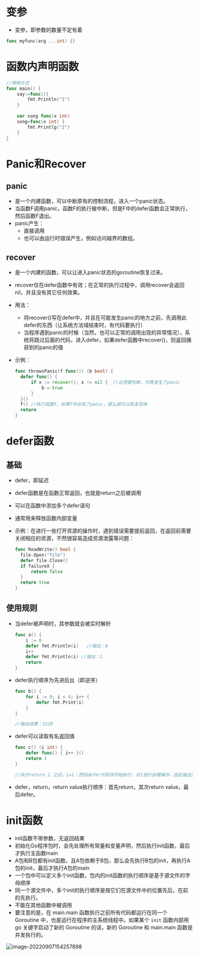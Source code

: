 

# 变参

- 变参，即参数的数量不定有着

```go
func myfunc(arg ...int) {}
```



# 函数内声明函数

```go
//两种方式
func main() {
    say:=func(){
        fmt.Println("1")
    }
    
    var song func(x int)
    song=func(x int) {
        fmt.Printlg("2")
    }
}
```





# Panic和Recover

## panic

- 是一个内建函数，可以中断原有的控制流程，进入一个panic状态。
- 当函数F调用panic，函数F的执行被中断，但是F中的defer函数会正常执行，然后函数F退出。
- panic产生：
  - 直接调用
  - 也可以由运行时错误产生，例如访问越界的数组。



## recover

- 是一个内建的函数，可以让进入panic状态的goroutine恢复过来。

- recover仅在defer函数中有效；在正常的执行过程中，调用recover会返回nil，并且没有其它任何效果。

- 用法：

  - 将recover()写在defer中，并且在可能发生panic的地方之前，先调用此defer的东西（让系统方法域结束时，有代码要执行）
  - 当程序遇到panic的时候（当然，也可以正常的调用出现的异常情况），系统将跳过后面的代码，进入defer，如果defer函数中recover()，则返回捕获到的panic的值

- 示例：

  ```go
  func throwsPanic(f func()) (b bool) {
  	defer func() {
  		if x := recover(); x != nil {  //必须要判断，代表发生了panic
  			b = true
  		}
  	}()
  	f() //执行函数f，如果f中出现了panic，那么就可以恢复回来
  	return
  }
  ```

# defer函数

## 基础

- defer，即延迟

- defer函数是在函数正常返回，也就是return之后被调用

- 可以在函数中添加多个defer语句

- 通常用来释放函数内部变量

- 示例：在进行一些打开资源的操作时，遇到错误需要提前返回，在返回前需要关闭相应的资源，不然很容易造成资源泄露等问题：

  ```go
  func ReadWrite() bool {
  	file.Open("file")
  	defer file.Close()
  	if failureX {
  		return false
  	}
  	return true
  }
  ```

## 使用规则

- 当defer被声明时，其参数就会被实时解析

  ```go
  func a() {
      i := 0
      defer fmt.Println(i)   //输出：0
      i++
      defer fmt.Println(i) //输出：1
      return
  }
  ```

- defer执行顺序为先进后出（即逆序）

  ```go
  func b() {
      for i := 0; i < 4; i++ {
          defer fmt.Print(i)
      }
  }
  
  //输出结果：3210
  ```

- defer可以读取有名返回值

  ```go
  func c() (i int) {
      defer func() { i++ }()
      return 1
  }
  
  //执行return 1 之后，i=1；然后defer代码块开始执行，对i进行自增操作，因此输出2
  ```

- defer，return，return value执行顺序：首先return，其次return value，最后defer。



# init函数

- init函数不带参数，无返回结果
- 初始化Go程序包时，会先处理所有常量和变量声明，然后执行init函数，最后才执行主函数main
- A包和B包都有init函数，且A包依赖于B包，那么会先执行B包的init，再执行A包的init，最后才执行A包的main
- 一个包中可以定义多个init函数，包内的init函数的执行顺序是基于源文件的字母顺序
- 同一个源文件中，多个init的执行顺序是按它们在源文件中的位置先后，在前的先执行。
- 不能在其他函数中被调用
- 要注意的是，在 main.main 函数执行之前所有代码都运行在同一个 Goroutine 中，也是运行在程序的主系统线程中。如果某个 `init` 函数内部用 go 关键字启动了新的 Goroutine 的话，新的 Goroutine 和 main.main 函数是并发执行的。

![image-20220907154257898](C:\Users\liaosl\OneDrive\笔记\Golang\基础\image-20220907154257898.png)